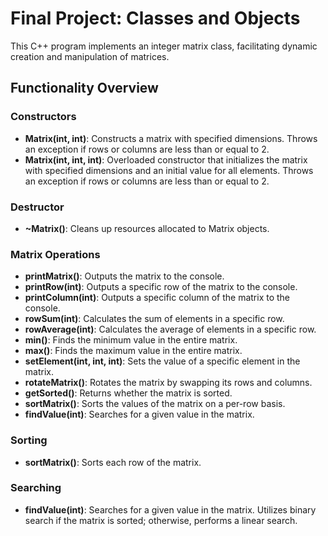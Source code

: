 # Final Project: Classes and Objects

This C++ program implements an integer matrix class, facilitating dynamic creation and manipulation of matrices.

## Functionality Overview

### Constructors

- **Matrix(int, int)**: Constructs a matrix with specified dimensions. Throws an exception if rows or columns are less than or equal to 2.
- **Matrix(int, int, int)**: Overloaded constructor that initializes the matrix with specified dimensions and an initial value for all elements. Throws an exception if rows or columns are less than or equal to 2.

### Destructor

- **~Matrix()**: Cleans up resources allocated to Matrix objects.

### Matrix Operations

- **printMatrix()**: Outputs the matrix to the console.
- **printRow(int)**: Outputs a specific row of the matrix to the console.
- **printColumn(int)**: Outputs a specific column of the matrix to the console.
- **rowSum(int)**: Calculates the sum of elements in a specific row.
- **rowAverage(int)**: Calculates the average of elements in a specific row.
- **min()**: Finds the minimum value in the entire matrix.
- **max()**: Finds the maximum value in the entire matrix.
- **setElement(int, int, int)**: Sets the value of a specific element in the matrix.
- **rotateMatrix()**: Rotates the matrix by swapping its rows and columns.
- **getSorted()**: Returns whether the matrix is sorted.
- **sortMatrix()**: Sorts the values of the matrix on a per-row basis.
- **findValue(int)**: Searches for a given value in the matrix.

### Sorting

- **sortMatrix()**: Sorts each row of the matrix.

### Searching

- **findValue(int)**: Searches for a given value in the matrix. Utilizes binary search if the matrix is sorted; otherwise, performs a linear search.

